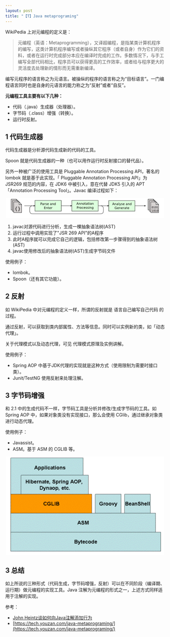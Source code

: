 ```yaml
---
layout: post
title: "【T】Java metaprograming"
---
```


WikiPedia 上对元编程的定义是：

> 元编程（英语：Metaprogramming），又译超编程，是指某类计算机程序的编写，这类计算机程序编写或者操纵其它程序（或者自身）作为它们的资料，或者在运行时完成部分本应在编译时完成的工作。多数情况下，与手工编写全部代码相比，程序员可以获得更高的工作效率，或者给与程序更大的灵活度去处理新的情形而无需重新编译。

编写元程序的语言称之为元语言。被操纵的程序的语言称之为“目标语言”。一门编程语言同时也是自身的元语言的能力称之为“反射”或者“自反”。

__元编程工具主要有以下几种：__

* 代码（.java）生成器（处理器）。
* 字节码（.class）增强（转换）。
* 运行时反射。

## 1 代码生成器
代码生成器是分析源代码生成新的代码的工具。

Spoon 就是代码生成器的一种（也可以用作运行时反射接口的替代品）。

另外一种被广泛的使用工具是 Pluggable Annotation Processing API，著名的 lombok 就是基于此实现。「 Pluggable Annotation Processing API」为 JSR269 规范的内容，在 JDK6 中被引入，意在代替 JDK5 引入的 APT「Annotation Processing Tool」。Javac 编译过程如下：

<p style="text-align:center">
<img src="../resource/java_metaprogramming/annotation_processing.jpg"  width="500"/>
</p>

1. javac对源代码进行分析，生成一棵抽象语法树(AST) 
2. 运行过程中调用实现了"JSR 269 API"的A程序
3. 此时A程序就可以完成它自己的逻辑，包括修改第一步骤得到的抽象语法树(AST)
4. javac使用修改后的抽象语法树(AST)生成字节码文件

使用例子：
* lombok。
* Spoon（还有其它功能）。

## 2 反射
如 WikiPedia 中对元编程的定义一样，所谓的反射就是 语言自己编写自己代码 的过程。

通过反射，可以获取到类内部属性、方法等信息。同时可以实例新的类，如「动态代理」。

关于代理模式以及动态代理，可见 代理模式原理及实例讲解。

使用例子：
* Spring AOP 中基于JDK代理的实现就是这种方式（使用限制为需要时接口类）。
* Junit/TestNG 使用反射来处理注解。

## 3 字节码增强
和 2.1 中的生成代码不一样，字节码工具是分析并修改/生成字节码的工具。如 Spring AOP 中，如果对象类没有实现接口，那么会使用 CGlib，通过继承对象类进行动态代理。

使用例子：
* Javassist。
* ASM。基于 ASM 的 CGLIB 等。

<p style="text-align:center">
<img src="../resource/java_metaprogramming/asm_cglib.png"  width="500"/>
</p>


## 3 总结
如上所说的三种形式（代码生成，字节码增强，反射）可以在不同阶段（编译期、运行期）做元编程的实现工具。Java 注解为元编程的形式之一，上述方式同样适用于注解的实现。

参考：

* [John Heintz谈如何向Java注解添加行为](http://www.infoq.com/cn/news/2008/08/nfjs2008-annotations)
* [https://tech.youzan.com/java-metaprograming/](https://tech.youzan.com/java-metaprograming/)
